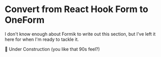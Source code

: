 # Convert from React Hook Form to OneForm

I don't know enough about Formik to write out this section, but I've left it here for when I'm ready to tackle it.

🚧 Under Construction \(you like that 90s feel?\)

